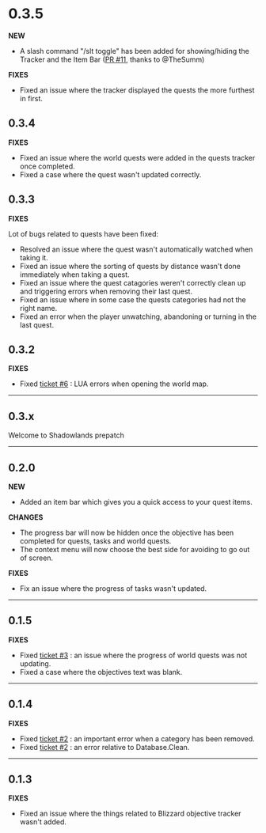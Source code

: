 # 0.3.5

**NEW**

- A slash command "/slt toggle" has been added for showing/hiding the Tracker and the Item Bar ([PR #11](https://github.com/Skamer/Syling-Tracker/pull/11), thanks to @TheSumm)

**FIXES**

- Fixed an issue where the tracker displayed the quests the more furthest in first.

## 0.3.4

**FIXES**

- Fixed an issue where the world quests were added in the quests tracker once completed.
- Fixed a case where the quest wasn't updated correctly.

## 0.3.3

**FIXES**

Lot of bugs related to quests have been fixed:

- Resolved an issue where the quest wasn't automatically watched when taking it.
- Fixed an issue where the sorting of quests by distance wasn't done immediately when taking a quest.
- Fixed an issue where the quest catagories weren't correctly clean up and triggering errors when removing their last quest.
- Fixed an issue where in some case the quests categories had not the right name.
- Fixed an error when the player unwatching, abandoning or turning in the last quest.

## 0.3.2

**FIXES**

- Fixed [ticket #6](https://github.com/Skamer/Syling-Tracker/issues/6) : LUA errors when opening the world map.

---

## 0.3.x

Welcome to Shadowlands prepatch

---

## 0.2.0

**NEW**

- Added an item bar which gives you a quick access to your quest items.

**CHANGES**

- The progress bar will now be hidden once the objective has been completed for quests, tasks and world quests.
- The context menu will now choose the best side for avoiding to go out of screen.

**FIXES**

- Fix an issue where the progress of tasks wasn't updated.

---

## 0.1.5

**FIXES**

- Fixed [ticket #3](https://github.com/Skamer/Syling-Tracker/issues/3) : an issue where the progress of world quests was not updating.
- Fixed a case where the objectives text was blank.

---

## 0.1.4

**FIXES**

- Fixed [ticket #2](https://github.com/Skamer/Syling-Tracker/issues/2) : an important error when a category has been removed.
- Fixed [ticket #2](https://github.com/Skamer/Syling-Tracker/issues/2) : an error relative to Database.Clean.

---

## 0.1.3

**FIXES**

- Fixed an issue where the things related to Blizzard objective tracker wasn't added.

